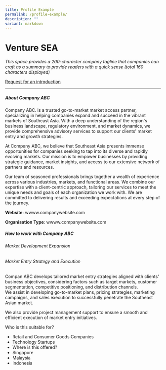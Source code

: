 ```yaml
---
title: Profile Example
permalink: /profile-example/
description: ""
variant: markdown
---
```

# Venture SEA

*This space provides a 200-character company tagline that companies can craft as a summary to provide readers with a quick sense (total 160 characters displayed)*

[Request for an introduction](d)

------

##### About Company ABC

Company ABC. is a trusted go-to-market market access partner, specializing in helping companies expand and succeed in the vibrant markets of Southeast Asia. With a deep understanding of the region's business landscape, regulatory environment, and market dynamics, we provide comprehensive advisory services to support our clients' market entry and growth strategies.

At Company ABC, we believe that Southeast Asia presents immense opportunities for companies seeking to tap into its diverse and rapidly evolving markets. Our mission is to empower businesses by providing strategic guidance, market insights, and access to our extensive network of partners and resources.

Our team of seasoned professionals brings together a wealth of experience across various industries, markets, and functional areas. We combine our expertise with a client-centric approach, tailoring our services to meet the unique needs and goals of each organization we work with. We are committed to delivering results and exceeding expectations at every step of the journey.

**Website**: wwww.companywebsite.com

**Organisation Type**: wwww.companywebsite.com

##### How to work with Company ABC

###### Market Development Expansion

###### Market Entry Strategy and Execution  
Compan ABC develops tailored market entry strategies aligned with clients' business objectives, considering factors such as target markets, customer segmentation, competitive positioning, and distribution channels.  
We assist in developing go-to-market plans, pricing strategies, marketing campaigns, and sales execution to successfully penetrate the Southeast Asian market.  

We also provide project management support to ensure a smooth and efficient execution of market entry initiatives.  

Who is this suitable for?  
* Retail and Consumer Goods Companies  
* Technology Startups  
* Where is this offered?  
* Singapore  
* Malaysia  
* Indonesia